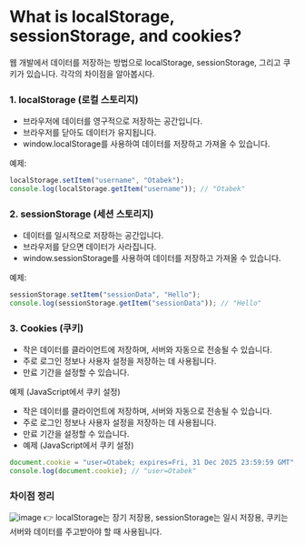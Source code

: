 # What is localStorage, sessionStorage, and cookies?
웹 개발에서 데이터를 저장하는 방법으로 localStorage, sessionStorage, 그리고 쿠키가 있습니다. 각각의 차이점을 알아봅시다.

### 1. localStorage (로컬 스토리지)
- 브라우저에 데이터를 영구적으로 저장하는 공간입니다.
- 브라우저를 닫아도 데이터가 유지됩니다.
- window.localStorage를 사용하여 데이터를 저장하고 가져올 수 있습니다.

예제:
```js
localStorage.setItem("username", "Otabek");
console.log(localStorage.getItem("username")); // "Otabek"
```
### 2. sessionStorage (세션 스토리지)
- 데이터를 일시적으로 저장하는 공간입니다.
- 브라우저를 닫으면 데이터가 사라집니다.
- window.sessionStorage를 사용하여 데이터를 저장하고 가져올 수 있습니다.

예제:
```js
sessionStorage.setItem("sessionData", "Hello");
console.log(sessionStorage.getItem("sessionData")); // "Hello"
```

### 3. Cookies (쿠키)
- 작은 데이터를 클라이언트에 저장하며, 서버와 자동으로 전송될 수 있습니다.
- 주로 로그인 정보나 사용자 설정을 저장하는 데 사용됩니다.
- 만료 기간을 설정할 수 있습니다.

예제 (JavaScript에서 쿠키 설정)
- 작은 데이터를 클라이언트에 저장하며, 서버와 자동으로 전송될 수 있습니다.
- 주로 로그인 정보나 사용자 설정을 저장하는 데 사용됩니다.
- 만료 기간을 설정할 수 있습니다.
- 예제 (JavaScript에서 쿠키 설정)
```js
document.cookie = "user=Otabek; expires=Fri, 31 Dec 2025 23:59:59 GMT";
console.log(document.cookie); // "user=Otabek"
```
### 차이점 정리
![image](https://github.com/user-attachments/assets/bf1148d1-764c-45de-a4da-21ee320cef88)
👉 localStorage는 장기 저장용, sessionStorage는 일시 저장용, 쿠키는 서버와 데이터를 주고받아야 할 때 사용됩니다.

